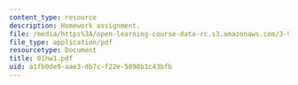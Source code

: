 ```yaml
---
content_type: resource
description: Homework assignment.
file: /media/https%3A/open-learning-course-data-rc.s3.amazonaws.com/3-91-mechanical-behavior-of-plastics-spring-2007/a1fb0de9aae3db7cf22e5898b1c43bfb_01hw1.pdf
file_type: application/pdf
resourcetype: Document
title: 01hw1.pdf
uid: a1fb0de9-aae3-db7c-f22e-5898b1c43bfb
---
```

